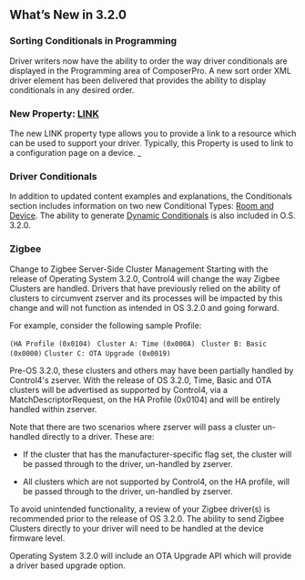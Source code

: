 ## What’s New in 3.2.0

### Sorting Conditionals in Programming

Driver writers now have the ability to order the way driver conditionals are displayed in the Programming area of ComposerPro. A new sort order XML driver element has been delivered that provides the ability to display conditionals in any desired order. 

### New Property: [LINK][1]

The new LINK property type allows you to provide a link to a resource which can be used to support your driver. Typically, this Property is used to link to a configuration page on a device. \_ 


### Driver Conditionals

In addition to updated content examples and explanations, the Conditionals section includes information on two new Conditional Types: [Room and Device][2]. The ability to generate [Dynamic Conditionals][3] is also included in O.S. 3.2.0. 


### Zigbee

Change to Zigbee Server-Side Cluster Management 
Starting with the release of Operating System 3.2.0, Control4 will change the way Zigbee Clusters are handled. Drivers that have previously relied on the ability of clusters to circumvent zserver and its processes will be impacted by this change and will not function as intended in OS 3.2.0 and going forward.

For example, consider the following sample Profile:

`(HA Profile (0x0104)`
   ` Cluster A: Time (0x000A)`
   ` Cluster B: Basic (0x0000)`
`Cluster C: OTA Upgrade (0x0019)`

Pre-OS 3.2.0, these clusters and others may have been partially handled by Control4's zserver. With the release of OS 3.2.0, Time, Basic and OTA clusters will be advertised as supported by Control4, via a MatchDescriptorRequest, on the HA Profile (0x0104) and will be entirely handled within zserver.

Note that there are two scenarios where zserver will pass a cluster un-handled directly to a driver. These are:

- If the cluster that has the manufacturer-specific flag set, the cluster will be passed through to the driver, un-handled by zserver.

- All clusters which are not supported by Control4, on the HA profile, will be passed through to the driver, un-handled by zserver.

To avoid unintended functionality, a review of your Zigbee driver(s) is recommended prior to the release of OS 3.2.0. The ability to send Zigbee Clusters directly to your driver will need to be handled at the device firmware level.

Operating System 3.2.0 will include an OTA Upgrade API which will provide a driver based upgrade option.

[1]:	https://control4.github.io/docs-driverworks-fundamentals/#properties
[2]:	https://control4.github.io/docs-driverworks-fundamentals/#conditionals
[3]:	https://control4.github.io/docs-driverworks-fundamentals/#creating-dynamic-driver-conditionals